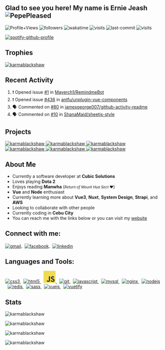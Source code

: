 <h2>Glad to see you here! My name is Ernie Jeash <img src="https://cdn3.emoji.gg/emojis/4029-pepepleased.png" width="32px" height="32px" alt="PepePleased"></h2>

<p align="left">
  <img
    src="https://komarev.com/ghpvc/?username=karmablackshaw&label=Profile+Views&color=orange&style=flat"
    alt="Profile+Views"
  />
  <img
    src="https://img.shields.io/github/followers/karmablackshaw?label=Follow"
    alt="followers"
  />
  <img
    src="https://wakatime.com/badge/user/fade7dc5-4fa9-4730-997c-07adf3808d8f.svg?style=flat"
    alt="wakatime"
  />
  <img
    src="https://badges.pufler.dev/repos/karmablackshaw"
    alt="visits"
  />
  <img
    src="https://img.shields.io/github/last-commit/karmablackshaw/KarmaBlackshaw"
    alt="last-commit"
  />
  <img
    src="https://img.shields.io/github/commit-activity/m/karmablackshaw/KarmaBlackshaw?color=yellow&label=Commit%20Activity"
    alt="visits"
  />
</p>

  [![spotify-github-profile](https://spotify-github-profile.vercel.app/api/view?uid=31msfyo3gd5l5nrpjwky7jp7pdg4&cover_image=true&theme=natemoo-re)](https://github.com/kittinan/spotify-github-profile)
  
<p align="left">
  <h2>Trophies</h2>
  
  <a href="https://github.com/ryo-ma/github-profile-trophy">
    <img
      src="https://github-profile-trophy.vercel.app/?username=karmablackshaw&margin-w=5&theme=flat&no-frame=true"
      alt="karmablackshaw"
    />
  </a>
</p>

## Recent Activity
<!--START_SECTION:activity-->
1. ❗️ Opened issue [#1](https://github.com/Mayerch1/RemindmeBot/issues/1) in [Mayerch1/RemindmeBot](https://github.com/Mayerch1/RemindmeBot)
2. ❗️ Opened issue [#436](https://github.com/antfu/unplugin-vue-components/issues/436) in [antfu/unplugin-vue-components](https://github.com/antfu/unplugin-vue-components)
3. 🗣 Commented on [#80](https://github.com/jamesgeorge007/github-activity-readme/issues/80) in [jamesgeorge007/github-activity-readme](https://github.com/jamesgeorge007/github-activity-readme)
4. 🗣 Commented on [#10](https://github.com/ShanaMaid/sheetjs-style/issues/10) in [ShanaMaid/sheetjs-style](https://github.com/ShanaMaid/sheetjs-style)
<!--END_SECTION:activity-->

<p align="left">
  <h2>Projects</h2>

  <a href="https://github.com/karmablackshaw/portfolio">
    <img
      src="https://github-readme-stats.vercel.app/api/pin/?username=karmablackshaw&repo=portfolio&show_owner=true"
      alt="karmablackshaw"
    />
  </a>
  <a href="https://github.com/karmablackshaw/repo=vue-auto-register-base-components">
    <img
      src="https://github-readme-stats.vercel.app/api/pin/?username=karmablackshaw&repo=vue-auto-register-base-components&show_owner=true"
      alt="karmablackshaw"
    />
  </a>
  <a href="https://github.com/karmablackshaw/deped-attendance-generator">
    <img
      src="https://github-readme-stats.vercel.app/api/pin/?username=karmablackshaw&repo=deped-attendance-generator&show_owner=true"
      alt="karmablackshaw"
    />
  </a>
  <a href="https://github.com/karmablackshaw/anade-photography">
    <img
      src="https://github-readme-stats.vercel.app/api/pin/?username=karmablackshaw&repo=anade-photography&show_owner=true"
      alt="karmablackshaw"
    />
  </a>
  <a href="https://github.com/karmablackshaw/2048">
    <img
      src="https://github-readme-stats.vercel.app/api/pin/?username=karmablackshaw&repo=2048&show_owner=true&v=2"
      alt="karmablackshaw"
    />
  </a>
  <a href="https://github.com/karmablackshaw/breakpoints">
    <img
      src="https://github-readme-stats.vercel.app/api/pin/?username=karmablackshaw&repo=breakpoints&show_owner=true&v=2"
      alt="karmablackshaw"
    />
  </a>
</p>

<p>
  <h2>About Me</h2>

  - Currently a software developer at **Cubic Solutions**
  - Loves playing **Dota 2**
  - Enjoys reading **Manwha** (<small>_Return of Mount Hua Sect_ ❤</small>)
  - **Vue** and **Node** enthusiast
  - Currently learning more about **Vue3**, **Nuxt**, **System Design**, **Strapi**, and **AWS**
  - Looking to collaborate with other people
  - Currently coding in **Cebu City**
  - You can reach me with the links below or you can visit my <a href="https://jeash.tech" target="_blank">website</a>

</p>



<p>
	<h2 align="left">Connect with me:</h2>
  <a
    href="mailto:irenesejah29@gmail.com"
    target="blank"
  >
    <img
      align="center"
      src="https://cdn.svgporn.com/logos/google-gmail.svg"
      alt="gmail"
      height="40"
      width="40"
    />
  </a>
  &nbsp;
  <a
    href="https://www.facebook.com/KarmaBlackshaw/"
    target="blank"
  >
    <img
      align="center"
      src="https://cdn.svgporn.com/logos/facebook.svg"
      alt="facebook"
      height="40"
      width="40"
    />
  </a>
  &nbsp;
  <a
    href="https://www.linkedin.com/in/ernie-jeash-villahermosa-576187199/"
    target="blank"
  >
    <img
      align="center"
      src="https://cdn.svgporn.com/logos/linkedin-icon.svg"
      alt="linkedin"
      height="40"
      width="40"
    />
  </a>
</p>

<p align="left">
  <h2 align="left">Languages and Tools:</h2>
  
  <a href="https://www.w3schools.com/css/" target="_blank" rel="noreferrer">
    <img
      src="https://cdn.svgporn.com/logos/css-3.svg"
      alt="css3"
      width="40"
      height="40"
    />
  </a>
  &nbsp;
  <a href="https://www.w3.org/html/" target="_blank" rel="noreferrer">
    <img
      src="https://cdn.svgporn.com/logos/html-5.svg"
      alt="html5"
      width="40"
      height="40"
    />
  </a>
  &nbsp;
  <a href="https://developer.mozilla.org/en-US/docs/Web/JavaScript" target="_blank" rel="noreferrer">
    <img
      src="https://raw.githubusercontent.com/devicons/devicon/master/icons/javascript/javascript-original.svg"
      alt="html5"
      width="40"
      height="40"
    />
  </a>
  &nbsp;
  <a href="https://git-scm.com/" target="_blank" rel="noreferrer">
    <img
      src="https://www.vectorlogo.zone/logos/git-scm/git-scm-icon.svg"
      alt="git"
      width="40"
      height="40"
    />
  </a>
  &nbsp;
  <a href="https://www.linux.org/" target="_blank" rel="noreferrer">
    <img
      src="https://cdn.svgporn.com/logos/linux-tux.svg"
      alt="javascript"
      width="40"
      height="40"
    />
  </a>
  &nbsp;
  <a href="https://www.mysql.com/" target="_blank" rel="noreferrer">
    <img
      src="https://cdn.svgporn.com/logos/mysql-icon.svg"
      alt="mysql"
      width="40"
      height="40"
    />
  </a>
  &nbsp;
  <a href="https://www.nginx.com" target="_blank" rel="noreferrer">
    <img
      src="https://cdn.svgporn.com/logos/nginx.svg"
      alt="nginx"
      width="40"
      height="40"
    />
  </a>
  &nbsp;
  <a href="https://nodejs.org" target="_blank" rel="noreferrer">
    <img
      src="https://cdn.svgporn.com/logos/nodejs-icon.svg"
      alt="nodejs"
      width="40"
      height="40"
    />
  </a>
  &nbsp;
  <a href="https://redis.io" target="_blank" rel="noreferrer">
    <img
      src="https://cdn.svgporn.com/logos/redis.svg"
      alt="redis"
      width="40"
      height="40"
    />
  </a>
  &nbsp;
  <a href="https://sass-lang.com" target="_blank" rel="noreferrer">
    <img
      src="https://cdn.svgporn.com/logos/sass.svg"
      alt="sass"
      width="40"
      height="40"
    />
  </a>
  &nbsp;
  <a href="https://vuejs.org/" target="_blank" rel="noreferrer">
    <img
      src="https://cdn.svgporn.com/logos/vue.svg"
      alt="vuejs"
      width="40"
      height="40"
    />
  </a>
  &nbsp;
  <a href="https://vuetifyjs.com/en/" target="_blank" rel="noreferrer">
    <img
      src="https://cdn.svgporn.com/logos/vuetifyjs.svg"
      alt="vuetify"
      width="40"
      height="40"
    />
  </a>
</p>

<p>
	<h2>Stats</h2>

  <img
    src="https://github-readme-stats.vercel.app/api/top-langs?username=karmablackshaw&show_icons=true&locale=en&layout=compact&theme=onedark"
    alt="karmablackshaw"
  />
  
  <img
    src="https://github-readme-stats.vercel.app/api?username=karmablackshaw&show_icons=true&locale=en&theme=onedark"
    alt="karmablackshaw"
  />
  
   <img
    src="https://github-readme-streak-stats.herokuapp.com/?user=karmablackshaw&theme=onedark"
    alt="karmablackshaw"
  />
  
   <img
    src="https://github-readme-stats.vercel.app/api/wakatime?username=karmablackshaw&theme=onedark"
    alt="karmablackshaw"
  />
</p>

  
